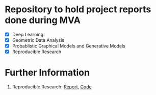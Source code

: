 # Repository to hold project reports done during MVA

- [x] Deep Learning
- [x] Geometric Data Analysis
- [x] Probablistic Graphical Models and Generative Models
- [x] Reproducible Research

# Further Information
1. Reproducible Research: [Report](https://github.com/majauhar/MVA-Course-Projects/blob/main/Reproducible_Research.pdf), [Code](https://github.com/reproductible-research/image-matting-with-a-closed-form-solution)
